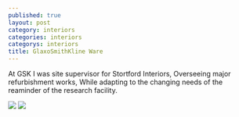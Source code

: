 ```yaml
---
published: true
layout: post
category: interiors
categories: interiors
categorys: interiors
title: GlaxoSmithKline Ware
---
```



At GSK I was site supervisor for Stortford Interiors, Overseeing major refurbishment works, While adapting to the changing needs of the reaminder of the research facility. 

![](http://www.kingmoffatt.com/wp-content/uploads/16.jpg)
![](https://www.tradelineinc.com/sites/default/files/styles/popup/public/article/74949/GSKFlexilabWeb.jpg?itok=opTLHmOA)
